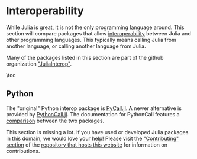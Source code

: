 # Interoperability
While Julia is great, it is not the only programming language around. This section will compare packages that allow [interoperability](https://en.wikipedia.org/wiki/Interoperability) between Julia and other programming languages. This typically means calling Julia from another language, or calling another language from Julia.

Many of the packages listed in this section are part of the github organization ["JuliaInterop"](https://github.com/JuliaInterop).

\toc

## Python
The "original" Python interop package is [PyCall.jl](https://github.com/JuliaPy/PyCall.jl). A newer alternative is provided by [PythonCall.jl](https://github.com/cjdoris/PythonCall.jl). The documentation for PythonCall features a [comparison](https://juliapy.github.io/PythonCall.jl/stable/pycall/#Comparison) between the two packages.

This section is missing a lot. If you have used or developed Julia packages in this domain, we would love your help! Please visit the ["Contributing" section](https://github.com/JuliaPackageComparisons/JuliaPackageComparisons.github.io#contributing) of the [repository that hosts this website](https://github.com/JuliaPackageComparisons/JuliaPackageComparisons.github.io) for information on contributions.